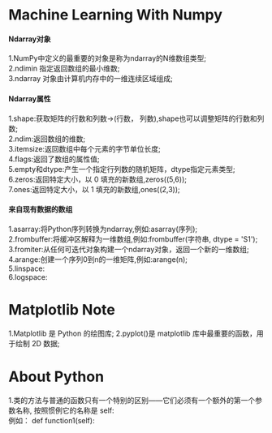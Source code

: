 # Machine Learning With Numpy

#### Ndarray对象
1.NumPy中定义的最重要的对象是称为ndarray的N维数组类型;</br>
2.ndimin 指定返回数组的最小维数;</br>
3.ndarray 对象由计算机内存中的一维连续区域组成;</br>

#### Ndarray属性
1.shape:获取矩阵的行数和列数->(行数， 列数),shape也可以调整矩阵的行数和列数;</br>
2.ndim:返回数组的维数;<br/>
3.itemsize:返回数组中每个元素的字节单位长度;<br/>
4.flags:返回了数组的属性值;<br/>
5.empty和dtype:产生一个指定行列数的随机矩阵，dtype指定元素类型;<br/>
6.zeros:返回特定大小，以 0 填充的新数组,zeros((5,6));<br/>
7.ones:返回特定大小，以 1 填充的新数组,ones((2,3));<br/>

#### 来自现有数据的数组
1.asarray:将Python序列转换为ndarray,例如:asarray(序列);<br/>
2.frombuffer:将缓冲区解释为一维数组,例如:frombuffer(字符串, dtype = 'S1');<br/>
3.fromiter:从任何可迭代对象构建一个ndarray对象，返回一个新的一维数组;<br/>
4.arange:创建一个序列0到n的一维矩阵,例如:arange(n);<br/>
5.linspace:<br/>
6.logspace:<br/>

# Matplotlib Note
1.Matplotlib 是 Python 的绘图库;
2.pyplot()是 matplotlib 库中最重要的函数，用于绘制 2D 数据;

# About Python

1.类的方法与普通的函数只有一个特别的区别——它们必须有一个额外的第一个参数名称, 按照惯例它的名称是 self:<br/>
例如：
def function1(self):